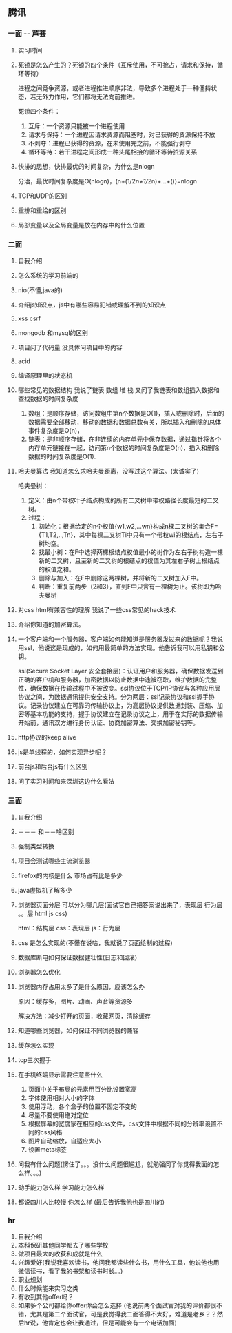 ## 腾讯
### 一面 -- 芦荟
1. 实习时间
2. 死锁是怎么产生的？死锁的四个条件（互斥使用，不可抢占，请求和保持，循环等待）

    进程之间竞争资源，或者进程推进顺序非法，导致多个进程处于一种僵持状态，若无外力作用，它们都将无法向前推进。

    死锁四个条件：
    1. 互斥：一个资源只能被一个进程使用
    2. 请求与保持：一个进程因请求资源而阻塞时，对已获得的资源保持不放
    3. 不剥夺：进程已获得的资源，在未使用完之前，不能强行剥夺
    4. 循环等待：若干进程之间形成一种头尾相接的循环等待资源关系
2. 快排的思想，快排最优的时间复杂，为什么是nlogn

    分治，最优时间复杂度是O(nlogn)，(n+(1/2*n+1/2*n)+...+())=nlogn
3. TCP和UDP的区别
4. 重排和重绘的区别
5. 局部变量以及全局变量是放在内存中的什么位置
### 二面
1. 自我介绍
2. 怎么系统的学习前端的
3. nio(不懂,java的)
4. 介绍js知识点，js中有哪些容易犯错或理解不到的知识点
5. xss csrf
6. mongodb 和mysql的区别
7. 项目问了代码量 没具体问项目中的内容
8. acid
9. 编译原理里的状态机
10. 哪些常见的数据结构 我说了链表 数组 堆 栈 又问了我链表和数组插入数据和查找数据的时间复杂度

    1. 数组：是顺序存储，访问数组中第n个数据是O(1)，插入或删除时，后面的数据需要全部移动，移动的数据和数据总数有关，所以插入和删除的总体事件复杂度是O(n)，
    2. 链表：是非顺序存储，在非连续的内存单元中保存数据，通过指针将各个内存单元链接在一起，访问第n个数据的时间复杂度是O(n)，插入和删除数据的时间复杂度是O(1).
11. 哈夫曼算法 我知道怎么求哈夫曼距离，没写过这个算法。(太诚实了)

    哈夫曼树：
    1. 定义：由n个带权叶子结点构成的所有二叉树中带权路径长度最短的二叉树。
    2. 过程：
        1. 初始化：根据给定的n个权值{w1,w2,…wn}构成n棵二叉树的集合F={T1,T2,..,Tn}，其中每棵二叉树Ti中只有一个带权wi的根结点，左右子树均空。
        2. 找最小树：在F中选择两棵根结点权值最小的树作为左右子树构造一棵新的二叉树，且至新的二叉树的根结点的权值为其左右子树上根结点的权值之和。
        3. 删除与加入：在F中删除这两棵树，并将新的二叉树加入F中。
        4. 判断：重复前两步（2和3），直到F中只含有一棵树为止。该树即为哈夫曼树
12. 对css html有兼容性的理解 我说了一些css常见的hack技术
13. 介绍你知道的加密算法。
14. 一个客户端和一个服务器，客户端如何能知道是服务器发过来的数据呢？我说用ssl，他说这是现成的，如何用最简单的方法实现。他告诉我可以用私钥和公钥。

    ssl(Secure Socket Layer 安全套接层)：认证用户和服务器，确保数据发送到正确的客户机和服务器，加密数据以防止数据中途被窃取，维护数据的完整性，确保数据在传输过程中不被改变。ssl协议位于TCP/IP协议与各种应用层协议之间，为数据通讯提供安全支持。分为两层：ssl记录协议和ssl握手协议。记录协议建立在可靠的传输协议上，为高层协议提供数据封装、压缩、加密等基本功能的支持，握手协议建立在记录协议之上，用于在实际的数据传输开始前，通讯双方进行身份认证、协商加密算法、交换加密秘钥等。
15. http协议的keep alive
16. js是单线程的，如何实现异步呢？
17. 前台js和后台js有什么区别
18. 问了实习时间和来深圳这边什么看法

### 三面
1. 自我介绍
2. ＝＝＝ 和＝＝啥区别
3. 强制类型转换
4. 项目会测试哪些主流浏览器
5. firefox的内核是什么 市场占有比是多少
6. java虚拟机了解多少
7. 浏览器页面分层 可以分为哪几层(面试官自己把答案说出来了，表现层 行为层 。。层 html js css)

    html：结构层  css：表现层  js：行为层
8. css 是怎么实现的(不懂在说啥，我就说了页面绘制的过程)
9. 数据库断电如何保证数据健壮性(日志和回滚)
10. 浏览器怎么优化
11. 浏览器内存占用太多了是什么原因，应该怎么办

    原因：缓存多，图片、动画、声音等资源多

    解决方法：减少打开的页面，收藏网页，清除缓存
12. 知道哪些浏览器，如何保证不同浏览器的兼容
13. 缓存怎么实现
14. tcp三次握手
15. 在手机终端显示需要注意些什么

    1. 页面中关乎布局的元素用百分比设置宽高
    2. 字体使用相对大小的字体
    3. 使用浮动，各个盒子的位置不固定不变的
    4. 尽量不要使用绝对定位
    5. 根据屏幕的宽度家在相应的css文件，css文件中根据不同的分辨率设置不同的css风格
    6. 图片自动缩放，自适应大小
    7. 设置meta标签
16. 问我有什么问题(愣住了。。。没什么问题很尴尬，就勉强问了你觉得我面的怎么样。。。)
17. 动手能力怎么样  学习能力怎么样
18. 都说四川人比较慢 你怎么样 (最后告诉我他也是四川的)

### hr
1. 自我介绍
2. 本科保研其他同学都去了哪些学校
3. 做项目最大的收获和成就是什么
4. 兴趣爱好(我说我喜欢读书，他问我都读些什么书，用什么工具，他说他也用微信读书，看了我的书架和读书时长。。)
5. 职业规划
6. 什么时候能来实习之类
7. 有收到其他offer吗？
8. 如果多个公司都给你offer你会怎么选择
(他说前两个面试官对我的评价都很不错，尤其是第二个面试官，可是我觉得我二面答得不太好，难道是老乡？？然后hr说，他肯定也会让我通过，但是可能会有一个电话加面)
